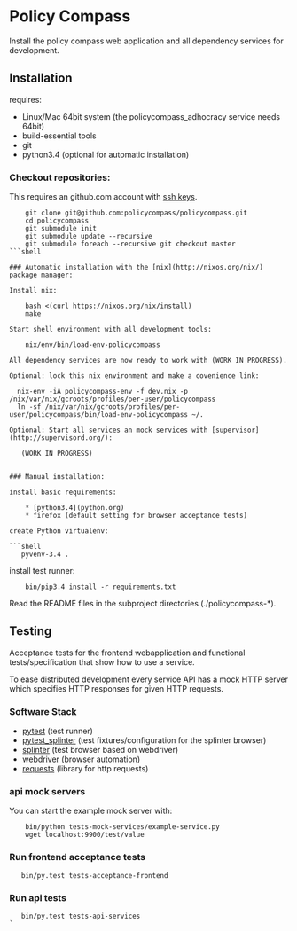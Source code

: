 # Policy Compass

Install the policy compass web application and all dependency services for development.

## Installation

requires:

  * Linux/Mac 64bit system (the policycompass_adhocracy service needs 64bit)
  * build-essential tools 
  * git
  * python3.4 (optional for automatic installation)

### Checkout repositories:

This requires an github.com account with [ssh keys](https://help.github.com/articles/generating-ssh-keys).

```shell
    git clone git@github.com:policycompass/policycompass.git
    cd policycompass
    git submodule init
    git submodule update --recursive
    git submodule foreach --recursive git checkout master
```shell

### Automatic installation with the [nix](http://nixos.org/nix/) package manager:

Install nix:

    bash <(curl https://nixos.org/nix/install)
    make

Start shell environment with all development tools:

    nix/env/bin/load-env-policycompass

All dependency services are now ready to work with (WORK IN PROGRESS).

Optional: lock this nix environment and make a covenience link:

  nix-env -iA policycompass-env -f dev.nix -p /nix/var/nix/gcroots/profiles/per-user/policycompass
  ln -sf /nix/var/nix/gcroots/profiles/per-user/policycompass/bin/load-env-policycompass ~/.

Optional: Start all services an mock services with [supervisor](http://supervisord.org/):

   (WORK IN PROGRESS)
   

### Manual installation:

install basic requirements:

    * [python3.4](python.org)
    * firefox (default setting for browser acceptance tests)

create Python virtualenv:

```shell
   pyvenv-3.4 .
```

install test runner:

```shell
	bin/pip3.4 install -r requirements.txt
```

Read the README files in the subproject directories (./policycompass-*).


## Testing

Acceptance tests for the frontend webapplication and
functional tests/specification that show how to use a service.

To ease distributed development every service API has a mock HTTP
server which specifies HTTP responses for given HTTP requests.

### Software Stack

* [pytest](http://pytest.org) (test runner)
* [pytest_splinter](https://pypi.python.org/pypi/pytest-splinter) (test fixtures/configuration for the splinter browser)
* [splinter](http://splinter.cobrateam.info/docs) (test browser based on webdriver)
* [webdriver](http://docs.seleniumhq.org) (browser automation)
* [requests](http://docs.python-requests.org) (library for http requests)

### api mock servers

You can start the example mock server with:

```shell
    bin/python tests-mock-services/example-service.py
    wget localhost:9900/test/value
```

### Run frontend acceptance tests

```shell
   bin/py.test tests-acceptance-frontend
```

### Run api tests

```shell
   bin/py.test tests-api-services
`
